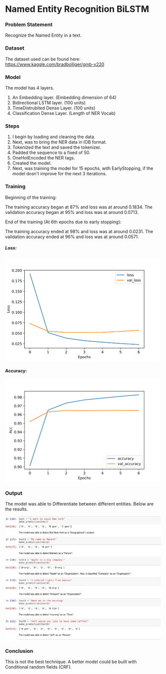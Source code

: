 # Named Entity Recognition BiLSTM


### Problem Statement

Recognize the Named Entity in a text.

### Dataset 

The dataset used can be found here: https://www.kaggle.com/bradbolliger/gmb-v220


### Model

The model has 4 layers.

1. An Embedding layer. (Embedding dimension of 64)
2. Bidirectional LSTM layer. (100 units)
3. TimeDistrubited Dense Layer. (100 units)
4. Classification Dense Layer. (Length of NER Vocab)


### Steps

1. I begin by loading and cleaning the data.
2. Next, was to bring the NER data in IOB format.
3. Tokenized the text and saved the tokenizer.
4. Padded the sequence to a fixed of 50.
5. OneHotEncoded the NER tags.
6. Created the model.
7. Next, was training the model for 15 epochs, with EarlyStopping, if the model dosn't improve for the next 3 iterations.


### Training

Beginning of the training:

The training accuracy began at 87% and loss was at around 0.1834.
The validation accuracy began at 95% and loss was at around 0.0713.

End of the training (At 6th epochs due to early stopping):

The training accuracy ended at 98% and loss was at around 0.0231.
The validation accuracy ended at 96% and loss was at around 0.0571.

##### Loss: 



<img src="https://github.com/mahesh863/Named-entity-recognition-BiLSTM/blob/main/Graphs/Loss.png" width="500px">



#### Accuracy:

<img src="https://github.com/mahesh863/Named-entity-recognition-BiLSTM/blob/main/Graphs/Acc.png" width="500px">

### Output

The model was able to Differentiate between different entities. Below are the results.

<img src="https://github.com/mahesh863/Named-entity-recognition-BiLSTM/blob/main/Graphs/Results.png" width="1000px">


### Conclusion

This is not the best technique. A better model could be built with Conditional random fields (CRF).






